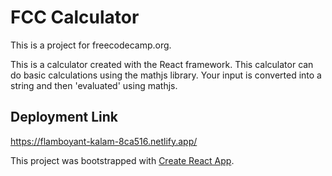 # FCC Calculator

This is a project for freecodecamp.org.

This is a calculator created with the React framework. This calculator can do basic calculations using the mathjs library. Your input is converted into a string and then 'evaluated' using mathjs.

## Deployment Link

https://flamboyant-kalam-8ca516.netlify.app/

This project was bootstrapped with [Create React App](https://github.com/facebook/create-react-app).

